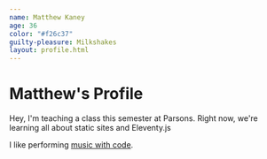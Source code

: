 ```yaml
---
name: Matthew Kaney
age: 36
color: "#f26c37"
guilty-pleasure: Milkshakes
layout: profile.html
---
```


# Matthew's Profile

Hey, I'm teaching a class this semester at Parsons. Right now, we're learning all about static sites and Eleventy.js

I like performing [music with code](https://livecode.nyc/).
